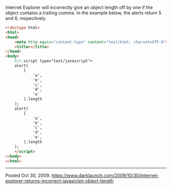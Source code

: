 Internet Explorer will incorrectly give an object length off by one if the object contains a trailing comma. In the example below, the alerts return 5 and 6, respectively.
```html
<!doctype html>
<html>
<head>
	<meta http-equiv="content-type" content="text/html; charset=UTF-8">
	<title></title>
</head>
<body>
	&lt;script type="text/javascript">
	alert(
		[
			'a',
			'b',
			'c',
			'd',
			'e'
		].length
	);
	alert(
		[
			'a',
			'b',
			'c',
			'd',
			'e',
		].length
	);
	</script>
</body>
</html>
```

---

Posted Oct 30, 2009.
https://www.darklaunch.com/2009/10/30/internet-explorer-returns-incorrect-javascript-object-length